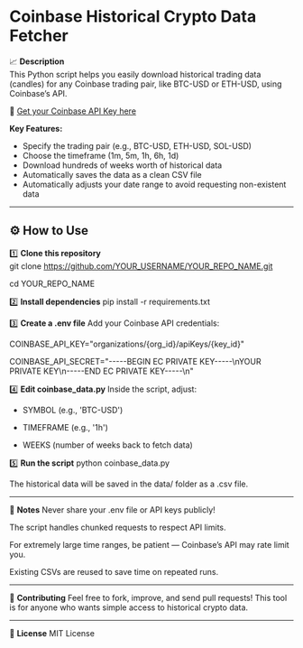 # Coinbase Historical Crypto Data Fetcher

📈 **Description**  
This Python script helps you easily download historical trading data (candles) for any Coinbase trading pair, like BTC-USD or ETH-USD, using Coinbase’s API.

🔗 [Get your Coinbase API Key here](https://www.coinbase.com/developer-platform/products/exchange-api)

**Key Features:**
- Specify the trading pair (e.g., BTC-USD, ETH-USD, SOL-USD)
- Choose the timeframe (1m, 5m, 1h, 6h, 1d)
- Download hundreds of weeks worth of historical data
- Automatically saves the data as a clean CSV file
- Automatically adjusts your date range to avoid requesting non-existent data 

---

## ⚙️ How to Use

1️⃣ **Clone this repository**  
git clone https://github.com/YOUR_USERNAME/YOUR_REPO_NAME.git

cd YOUR_REPO_NAME


2️⃣ **Install dependencies**
pip install -r requirements.txt



3️⃣ **Create a .env file**
Add your Coinbase API credentials:

COINBASE_API_KEY="organizations/{org_id}/apiKeys/{key_id}"

COINBASE_API_SECRET="-----BEGIN EC PRIVATE KEY-----\nYOUR PRIVATE KEY\n-----END EC PRIVATE KEY-----\n"



4️⃣ **Edit coinbase_data.py**
Inside the script, adjust:

- SYMBOL (e.g., 'BTC-USD')

- TIMEFRAME (e.g., '1h')

- WEEKS (number of weeks back to fetch data)


5️⃣ **Run the script**
python coinbase_data.py

The historical data will be saved in the data/ folder as a .csv file.

---

📄 **Notes**
Never share your .env file or API keys publicly!

The script handles chunked requests to respect API limits. 

For extremely large time ranges, be patient — Coinbase’s API may rate limit you.

Existing CSVs are reused to save time on repeated runs.

---

🤝 **Contributing**
Feel free to fork, improve, and send pull requests!
This tool is for anyone who wants simple access to historical crypto data.

---

📜 **License**
MIT License
